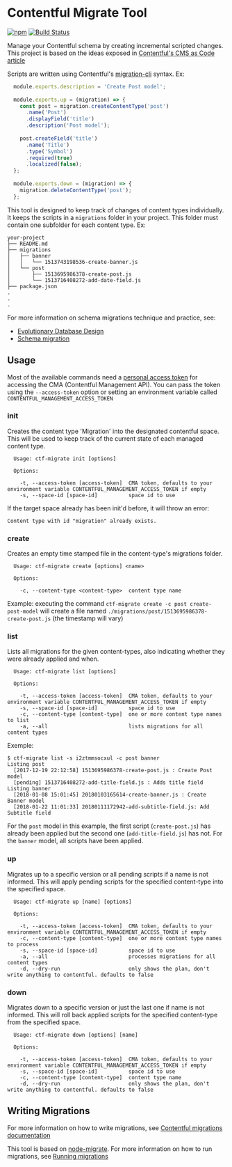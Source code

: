 # Contentful Migrate Tool

[![npm](https://img.shields.io/npm/v/contentful-migrate.svg)](https://www.npmjs.com/package/contentful-migrate)
[![Build Status](https://travis-ci.org/deluan/contentful-migrate.svg?branch=master)](https://travis-ci.org/deluan/contentful-migrate)

Manage your Contentful schema by creating incremental scripted changes. This project is based on the ideas exposed 
in [Contentful's CMS as Code article](https://www.contentful.com/r/knowledgebase/cms-as-code/) 

Scripts are written using Contentful's [migration-cli](https://github.com/contentful/migration-cli) syntax. Ex:

```javascript
  module.exports.description = 'Create Post model';
  
  module.exports.up = (migration) => {
    const post = migration.createContentType('post')
      .name('Post')
      .displayField('title')
      .description('Post model');
  
    post.createField('title')
      .name('Title')
      .type('Symbol')
      .required(true)
      .localized(false);
  };
  
  module.exports.down = (migration) => {
    migration.deleteContentType('post');
  };
```

This tool is designed to keep track of changes of content types individually. It keeps the 
scripts in a `migrations` folder in your project. This folder must contain one subfolder for each 
content type. Ex:

```
your-project
├── README.md
├── migrations
│   ├── banner
│   │   └── 1513743198536-create-banner.js
│   └── post
│       ├── 1513695986378-create-post.js
│       └── 1513716408272-add-date-field.js
├── package.json
.
.
.

``` 

For more information on schema migrations technique and practice, see:
* [Evolutionary Database Design](https://martinfowler.com/articles/evodb.html#AllDatabaseChangesAreMigrations)
* [Schema migration](https://en.wikipedia.org/wiki/Schema_migration)

## Usage

Most of the available commands need a 
[personal access token](https://www.contentful.com/developers/docs/references/authentication/) 
for accessing the CMA (Contentful Management API). You can pass the token using the `--access-token`
option or setting an environment variable called `CONTENTFUL_MANAGEMENT_ACCESS_TOKEN`

### init

Creates the content type 'Migration' into the designated contentful space. This will be
used to keep track of the current state of each managed content type.

```
  Usage: ctf-migrate init [options]
  
  Options:
  
    -t, --access-token [access-token]  CMA token, defaults to your environment variable CONTENTFUL_MANAGEMENT_ACCESS_TOKEN if empty
    -s, --space-id [space-id]          space id to use
```

If the target space already has been init'd before, it will throw an error:

`Content type with id "migration" already exists.`

### create

Creates an empty time stamped file in the content-type's migrations folder.

```
  Usage: ctf-migrate create [options] <name>
  
  Options:
  
    -c, --content-type <content-type>  content type name
```

Example: executing the command `ctf-migrate create -c post create-post-model` will create 
a file named `./migrations/post/1513695986378-create-post.js` (the timestamp will vary)

### list

Lists all migrations for the given content-types, also indicating whether they were already 
applied and when.

```
  Usage: ctf-migrate list [options]
  
  Options:
  
    -t, --access-token [access-token]  CMA token, defaults to your environment variable CONTENTFUL_MANAGEMENT_ACCESS_TOKEN if empty
    -s, --space-id [space-id]          space id to use
    -c, --content-type [content-type]  one or more content type names to list
    -a, --all                          lists migrations for all content types
```

Exemple: 
```
$ ctf-migrate list -s i2ztmmsocxul -c post banner
Listing post
  [2017-12-19 22:12:58] 1513695986378-create-post.js : Create Post model
  [pending] 1513716408272-add-title-field.js : Adds title field
Listing banner
  [2018-01-08 15:01:45] 20180103165614-create-banner.js : Create Banner model
  [2018-01-22 11:01:33] 20180111172942-add-subtitle-field.js: Add Subtitle field 
```
For the `post` model in this example, the first script (`create-post.js`) has already been applied but the 
second one (`add-title-field.js`) has not. For the `banner` model, all scripts have been applied.

### up

Migrates up to a specific version or all pending scripts if a name is not informed. This will apply pending scripts for 
the specified content-type into the specified space. 

```
  Usage: ctf-migrate up [name] [options]

  Options:

    -t, --access-token [access-token]  CMA token, defaults to your environment variable CONTENTFUL_MANAGEMENT_ACCESS_TOKEN if empty
    -c, --content-type [content-type]  one or more content type names to process
    -s, --space-id [space-id]          space id to use
    -a, --all                          processes migrations for all content types
    -d, --dry-run                      only shows the plan, don't write anything to contentful. defaults to false
```

### down

Migrates down to a specific version or just the last one if name is not informed. This will roll back applied scripts 
for the specified content-type from the specified space. 

```
  Usage: ctf-migrate down [options] [name]

  Options:

    -t, --access-token [access-token]  CMA token, defaults to your environment variable CONTENTFUL_MANAGEMENT_ACCESS_TOKEN if empty
    -s, --space-id [space-id]          space id to use
    -c, --content-type [content-type]  content type name
    -d, --dry-run                      only shows the plan, don't write anything to contentful. defaults to false
```

## Writing Migrations

For more information on how to write migrations, see 
[Contentful migrations documentation](https://github.com/contentful/migration-cli#reference-documentation)

This tool is based on [node-migrate](https://github.com/tj/node-migrate). For more 
information on how to run migrations, see [Running migrations](https://github.com/tj/node-migrate#running-migrations)

